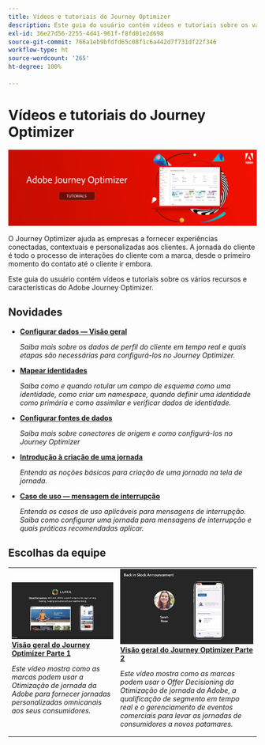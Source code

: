 ```yaml
---
title: Vídeos e tutoriais do Journey Optimizer
description: Este guia do usuário contém vídeos e tutoriais sobre os vários recursos e características do Adobe Journey Optimizer.
exl-id: 36e27d56-2255-4d41-961f-f8fd01e2d698
source-git-commit: 766a1eb9bfdfd65c08f1c6a442d7f731df22f346
workflow-type: ht
source-wordcount: '265'
ht-degree: 100%

---
```



# Vídeos e tutoriais do Journey Optimizer

![](./assets/ajo-banner.png)

O Journey Optimizer ajuda as empresas a fornecer experiências conectadas, contextuais e personalizadas aos clientes. A jornada do cliente é todo o processo de interações do cliente com a marca, desde o primeiro momento do contato até o cliente ir embora.

Este guia do usuário contém vídeos e tutoriais sobre os vários recursos e características do Adobe Journey Optimizer.

## Novidades

* **[Configurar dados — Visão geral](/help/set-up-data/set-up-data-overview.md)**

   *Saiba mais sobre os dados de perfil do cliente em tempo real e quais etapas são necessárias para configurá-los no Journey Optimizer.*

* **[Mapear identidades](/help/set-up-data/map-identities.md)**

   *Saiba como e quando rotular um campo de esquema como uma identidade, como criar um namespace, quando definir uma identidade como primária e como assimilar e verificar dados de identidade.*

* **[Configurar fontes de dados](/help/set-up-data/configure-data-sources.md)**

   *Saiba mais sobre conectores de origem e como configurá-los no Journey Optimizer*

* **[Introdução à criação de uma jornada](/help/create-journeys/introduction-to-building-a-journey.md)**

   *Entenda as noções básicas para criação de uma jornada na tela de jornada.*

* **[Caso de uso — mensagem de interrupção](/help/create-journeys/use-case-read-burst-message.md)**

   *Entenda os casos de uso aplicáveis para mensagens de interrupção. Saiba como configurar uma jornada para mensagens de interrupção e quais práticas recomendadas aplicar.*

## Escolhas da equipe

<table>
<tr>
  <td>
    <a href="./introduction/journey-optimizer-overview-part-1.md">
      <img alt="Visão geral do Journey Optimizer Parte 1 — fornecer jornadas omnicanais (vídeo)" src="./assets/334174.jpg"/>
    </a>
    <div>
      <a href="./introduction/journey-optimizer-overview-part-1.md">
    <strong>Visão geral do Journey Optimizer Parte 1 </strong>
    </a>
    </div>
    <p>
    <em>Este vídeo mostra como as marcas podem usar a Otimização de jornada da Adobe para fornecer jornadas personalizadas omnicanais aos seus consumidores.</em>
    <p>
  </td>
    <td>
    <a href="./introduction/journey-optimizer-overview-part-2.md">
      <img alt="Visão geral do Journey Optimizer Parte 2 — fornecer jornadas omnicanais (vídeo)" src="./assets/334175.jpg"/>
    </a>
    <div>
      <a href="./introduction/journey-optimizer-overview-part-2.md">
    <strong>Visão geral do Journey Optimizer Parte 2  </strong>
    </a>
    </div>
    <p>
    <em>Este vídeo mostra como as marcas podem usar o Offer Decisioning da Otimização de jornada da Adobe, a qualificação de segmento em tempo real e o gerenciamento de eventos comerciais para levar as jornadas de consumidores a novos patamares.</em>
    <p>
  </td>
</table>




